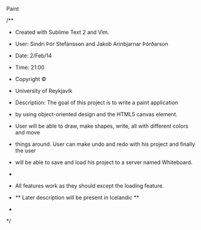 Paint


/**
 * Created with Sublime Text 2 and Vim.
 * User: Sindri Þór Stefánsson and Jakob Arinbjarnar Þórðarson
 * Date: 2/Feb/14
 * Time: 21:00
 * Copyright ©
 * University of Reykjavík



 * Description: The goal of this project is to write a paint application  
 * by using object-oriented design and the HTML5 canvas element.
 * User will be able to draw, make shapes, write, all with different colors and move 
 * things around. User can make undo and redo with his project and finally the user
 * will be able to save and load his project to a server named Whiteboard.
 *
 * All features work as they should except the loading feature. 
 * ** Later description will be present in Icelandic **
 * 
 */


